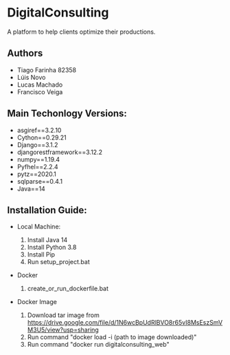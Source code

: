 # DigitalConsulting
A platform to help clients optimize their productions.

Authors
-------
- Tiago Farinha 82358
- Lúis Novo
- Lucas Machado
- Francisco Veiga


Main Techonlogy Versions:
-------------------------

* asgiref==3.2.10
* Cython==0.29.21
* Django==3.1.2
* djangorestframework==3.12.2
* numpy==1.19.4
* Pyfhel==2.2.4
* pytz==2020.1
* sqlparse==0.4.1
* Java==14

Installation Guide:
-------------------

* Local Machine:
    1) Install Java 14
    2) Install Python 3.8
    3) Install Pip
    4) Run setup_project.bat
    
 * Docker
     1) create_or_run_dockerfile.bat
  
 * Docker Image
     1) Download tar image from https://drive.google.com/file/d/1N6wcBpUdRlBVO8r65vI8MsEszSmVM3U5/view?usp=sharing
     2) Run command "docker load -i (path to image downloaded)"
     3) Run command "docker run digitalconsulting_web"
